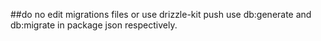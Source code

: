 ##do no edit migrations files or use drizzle-kit push use db:generate and db:migrate in package json respectively.
